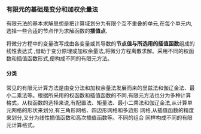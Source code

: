 ### 有限元的基础是变分和加权余量法

有限元法的基本求解思想是把计算域划分为有限个互不重叠的单元,在每个单元内,选择一些合适的节点作为求解函数的**插值点**.

将微分方程中的变量改写成由各变量或其导数的**节点值与所选用的插值函数**组成的线性表达式 ,借助于变分原理或加权余量法,将微分方程离散求解。采用不同的权函数和插值函数形式,便构成不同的有限元方法。

#### 分类

常见的有限元计算方法是由变分法和加权余量法发展而来的里兹法和伽辽金法、最小二乘法等。根据所采用的权函数和插值函数的不同,有限元方法也分为多种计算格式。从权函数的选择来说,有配置法、矩量法、最小二乘法和伽辽金法,从计算单元网格的形状来划分,有三角形网格、四边形网格和多边形 网格,从插值函数的精度来划分,又分为线性插值函数和高次插值函数等。不同的组合 同样构成不同的有限元计算格式。